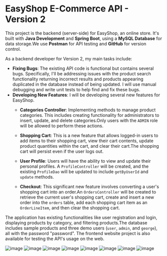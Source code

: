 # EasyShop E-Commerce API - Version 2

This project is the backend (server-side) for EasyShop, an online store. It's built with **Java Development** and **Spring Boot**, using a **MySQL Database** for data storage.We use **Postman** for API testing and **GitHub** for version control.

As a backend developer for Version 2, my main tasks include:

* **Fixing Bugs**: The existing API code is functional but contains several bugs. Specifically, I'll be addressing issues with the product search functionality returning incorrect results and products appearing duplicated in the database instead of being updated. I will use manual debugging and write unit tests to help find and fix these bugs.
* **Developing New Features**: I will be developing several new features for EasyShop.
    * **Categories Controller**: Implementing methods to manage product categories. This includes creating functionality for administrators to insert, update, and delete categories.Only users with the `ADMIN` role will be allowed to perform these actions.
     
    * **Shopping Cart**: This is a new feature that allows logged-in users to add items to their shopping cart, view their cart contents, update product quantities within the cart, and clear their cart.The shopping cart will persist even if the user logs out.
    * **User Profile**: Users will have the ability to view and update their personal profiles. A `ProfileController` will be created, and the existing `ProfileDao` will be updated to include `getByUserId` and `update` methods.
  * **Checkout**: This significant new feature involves converting a user's shopping cart into an order.An `OrdersController` will be created to retrieve the current user's shopping cart, create and insert a new order into the `orders` table, add each shopping cart item as an `OrderLineItem`, and then clear the shopping cart.

The application has existing functionalities like user registration and login, displaying products by category, and filtering products.The database includes sample products and three demo users (`user`, `admin`, and `george`), all with the password "password". The frontend website project is also available for testing the API's usage on the web.


![image](https://github.com/user-attachments/assets/8c32c84f-4e20-492c-b16a-4e4cdffe15b0)
![image](https://github.com/user-attachments/assets/4e370ea5-954a-46a4-9f5d-d78f6a4d1a19)
![image](https://github.com/user-attachments/assets/d1c29e18-926f-469e-8f7f-4184091f0e5a)
![image](https://github.com/user-attachments/assets/ddc8b4ba-79d4-48f2-97ed-e86dbcb9fbe0)
![image](https://github.com/user-attachments/assets/7227ff7f-d2f8-4155-adc6-55db9cdae32b)
![image](https://github.com/user-attachments/assets/61eef383-081b-4de3-aa92-7616cfe30ddb)
![image](https://github.com/user-attachments/assets/92a54fd1-2a14-462d-bd58-822bcb7f7b7b)
![image](https://github.com/user-attachments/assets/ce9af32a-0a23-4366-8f1c-d3ef19ea5d28)


